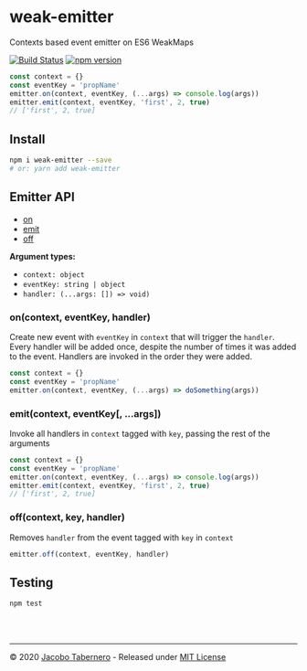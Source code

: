 weak-emitter
============

Contexts based event emitter on ES6 WeakMaps

[![Build Status](https://travis-ci.org/jacoborus/weak-emitter.svg?branch=master)](https://travis-ci.org/jacoborus/weak-emitter) [![npm version](https://badge.fury.io/js/weak-emitter.svg)](https://www.npmjs.com/package/weak-emitter)


```js
const context = {}
const eventKey = 'propName'
emitter.on(context, eventKey, (...args) => console.log(args))
emitter.emit(context, eventKey, 'first', 2, true)
// ['first', 2, true]
```


## Install

```sh
npm i weak-emitter --save
# or: yarn add weak-emitter
```

## Emitter API

- [on](#emitter-on-api)
- [emit](#emitter-emit-api)
- [off](#emitter-off-api)

**Argument types:**

- `context: object`
- `eventKey: string | object`
- `handler: (...args: []) => void)`

<a name="emitter-on-api"></a>
### on(context, eventKey, handler)

Create new event with `eventKey` in `context` that will trigger the `handler`.
Every handler will be added once, despite the number of times it was added to the event. Handlers are invoked in the order they were added.

```js
const context = {}
const eventKey = 'propName'
emitter.on(context, eventKey, (...args) => doSomething(args))
```


<a name="emitter-emit-api"></a>
### emit(context, eventKey[, ...args])

Invoke all handlers in `context` tagged with `key`, passing the rest of the arguments

```js
const context = {}
const eventKey = 'propName'
emitter.on(context, eventKey, (...args) => console.log(args))
emitter.emit(context, eventKey, 'first', 2, true)
// ['first', 2, true]
```


<a name="emitter-off-api"></a>
### off(context, key, handler)

Removes `handler` from the event tagged with `key` in `context`

```js
emitter.off(context, eventKey, handler)
```


<a name="testing"></a>
## Testing

```sh
npm test
```

<br><br>

---

© 2020 [Jacobo Tabernero](http://jacoborus.codes) - Released under [MIT License](https://raw.github.com/jacoborus/weak-emitter/master/LICENSE)
